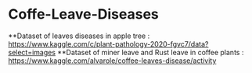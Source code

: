 # Coffe-Leave-Diseases
**Dataset of  leaves diseases in apple tree : https://www.kaggle.com/c/plant-pathology-2020-fgvc7/data?select=images
**Dataset of miner leave and Rust leave in coffee plants : https://www.kaggle.com/alvarole/coffee-leaves-disease/activity 
